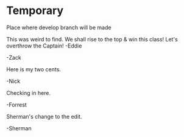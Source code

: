 # Temporary
Place where develop branch will be made

This was weird to find. 
We shall rise to the top & win this class! Let's overthrow the Captain!
-Eddie


-Zack


Here is my two cents.

-Nick

Checking in here.

-Forrest

Sherman's change to the edit.

-Sherman

